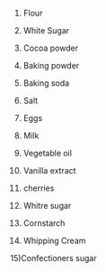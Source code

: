 1) Flour

2) White Sugar

3) Cocoa powder

4) Baking powder

5) Baking soda

6) Salt

7) Eggs

8) Milk

9) Vegetable oil

10) Vanilla extract 

11) cherries 

12) Whitre sugar

13) Cornstarch

14) Whipping Cream

15)Confectioners sugar
